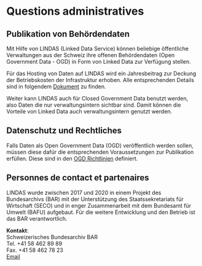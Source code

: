 # Questions administratives

## Publikation von Behördendaten

Mit Hilfe von LINDAS (Linked Data Service) können beliebige öffentliche Verwaltungen aus der Schweiz ihre offenen Behördendaten (Open Government Data - OGD) in Form von Linked Data zur Verfügung stellen.

Für das Hosting von Daten auf LINDAS wird ein Jahresbeitrag zur Deckung der Betriebskosten der Infrastruktur erhoben. Alle entsprechenden Details sind in folgendem [Dokument](https://www.bar.admin.ch/dam/bar/de/dokumente/diverses/lindas_dienstleistung.pdf.download.pdf/LINDAS_Dienstleistung_de.pdf) zu finden.

Weiter kann LINDAS auch für Closed Government Data benutzt werden, also Daten die nur verwaltungsintern sichtbar sind. Damit können die Vorteile von Linked Data auch verwaltungsintern genutzt werden.

## Datenschutz und Rechtliches

Falls Daten als Open Government Data (OGD) veröffentlich werden sollen, müssen diese dafür die entsprechenden Voraussetzungen zur Publikation erfüllen. Diese sind in den [OGD Richtlinien](https://handbook.opendata.swiss/de/content/glossar/bibliothek/ogd-richtlinien.html) definiert.

## Personnes de contact et partenaires

LINDAS wurde zwischen 2017 und 2020 in einem Projekt des Bundesarchivs (BAR) mit der Unterstützung des Staatssekretariats für Wirtschaft (SECO) und in enger Zusammenarbeit mit dem Bundesamt für Umwelt (BAFU) aufgebaut. Für die weitere Entwicklung und den Betrieb ist das BAR verantwortlich.

**Kontakt**:<br>
Schweizerisches Bundesarchiv BAR<br>
Tel. +41 58 462 89 89<br>
Fax. +41 58 462 78 23<br>
[Email](mailto:support.lindas@bar.admin.ch)
